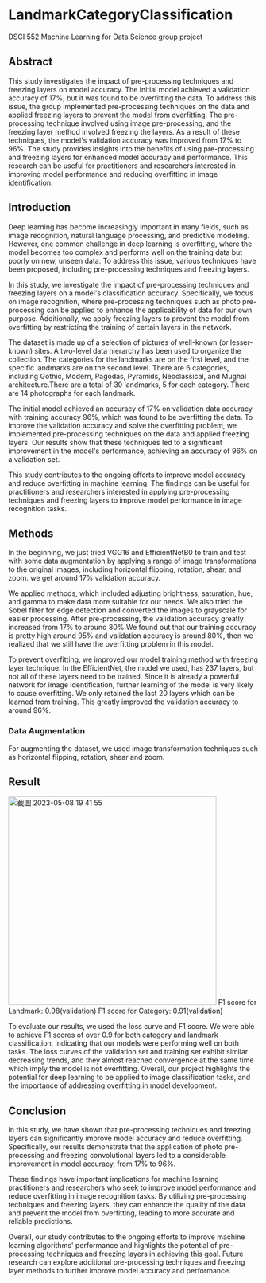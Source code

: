 # LandmarkCategoryClassification
DSCI 552 Machine Learning for Data Science group project
## Abstract
This study investigates the impact of pre-processing techniques and freezing layers on model accuracy. The initial model achieved a validation accuracy of 17%, but it was found to be overfitting the data. To address this issue, the group implemented pre-processing techniques on the data and applied freezing layers to prevent the model from overfitting. The pre-processing technique involved using image pre-processing, and the freezing layer method involved freezing the layers. As a result of these techniques, the model's validation accuracy was improved from 17% to 96%. The study provides insights into the benefits of using pre-processing and freezing layers for enhanced model accuracy and performance. This research can be useful for practitioners and researchers interested in improving model performance and reducing overfitting in image identification.

## Introduction
Deep learning has become increasingly important in many fields, such as image recognition, natural language processing, and predictive modeling. However, one common challenge in deep learning is overfitting, where the model becomes too complex and performs well on the training data but poorly on new, unseen data. To address this issue, various techniques have been proposed, including pre-processing techniques and freezing layers.

In this study, we investigate the impact of pre-processing techniques and freezing layers on a model's classification accuracy. Specifically, we focus on image recognition, where pre-processing techniques such as photo pre-processing can be applied to enhance the applicability of data for our own purpose. Additionally, we apply freezing layers to prevent the model from overfitting by restricting the training of certain layers in the network.

The dataset is made up of a selection of pictures of well-known (or lesser-known) sites. A two-level data hierarchy has been used to organize the collection. The categories for the landmarks are on the first level, and the specific landmarks are on the second level. There are 6 categories, including Gothic, Modern, Pagodas, Pyramids, Neoclassical, and Mughal architecture.There are a total of 30 landmarks, 5 for each category. There are 14 photographs for each landmark.

The initial model achieved an accuracy of 17% on validation data accuracy with training accuracy 96%, which was found to be overfitting the data. To improve the validation accuracy and solve the overfitting problem, we implemented pre-processing techniques on the data and applied freezing layers. Our results show that these techniques led to a significant improvement in the model's performance, achieving an accuracy of 96% on a validation set.

This study contributes to the ongoing efforts to improve model accuracy and reduce overfitting in machine learning. The findings can be useful for practitioners and researchers interested in applying pre-processing techniques and freezing layers to improve model performance in image recognition tasks.

## Methods
In the beginning, we just tried VGG16 and EfficientNetB0 to train and test with some data augmentation by applying a range of image transformations to the original images, including horizontal flipping, rotation, shear, and zoom. we get around 17% validation accuracy.

We applied methods, which included adjusting brightness, saturation, hue, and gamma to make data more suitable for our needs. We also tried the Sobel filter for edge detection and converted the images to grayscale for easier processing. After pre-processing, the validation accuracy greatly increased from 17% to around 80%.We found out that our training accuracy is pretty high around 95% and validation accuracy is around 80%, then we realized that we still have the overfitting problem in this model.

To prevent overfitting, we improved our model training method with freezing layer technique. In the EfficientNet, the model we used, has 237 layers, but not all of these layers need to be trained. Since it is already a powerful network for image identification, further learning of the model is very likely to cause overfitting. We only retained the last 20 layers which can be learned from training. This greatly improved the validation accuracy to around 96%.

### Data Augmentation
For augmenting the dataset, we used image transformation techniques such as horizontal flipping, rotation, shear and zoom.

## Result
<img width="419" alt="截圖 2023-05-08 19 41 55" src="https://user-images.githubusercontent.com/23247251/236980362-1f943e76-99b5-4803-8873-448b3e982f35.png">
F1 score for Landmark: 0.98(validation) 
F1 score for Category: 0.91(validation)

To evaluate our results, we used the loss curve and F1 score. We were able to achieve F1 scores of over 0.9 for both category and landmark classification, indicating that our models were performing well on both tasks. The loss curves of the validation set and training set exhibit similar decreasing trends, and they almost reached convergence at the same time which imply the model is not overfitting. Overall, our project highlights the potential for deep learning to be applied to image classification tasks, and the importance of addressing overfitting in model development.

## Conclusion
In this study, we have shown that pre-processing techniques and freezing layers can significantly improve model accuracy and reduce overfitting. Specifically, our results demonstrate that the application of photo pre-processing and freezing convolutional layers led to a considerable improvement in model accuracy, from 17% to 96%.

These findings have important implications for machine learning practitioners and researchers who seek to improve model performance and reduce overfitting in image recognition tasks. By utilizing pre-processing techniques and freezing layers, they can enhance the quality of the data and prevent the model from overfitting, leading to more accurate and reliable predictions.

Overall, our study contributes to the ongoing efforts to improve machine learning algorithms' performance and highlights the potential of pre-processing techniques and freezing layers in achieving this goal. Future research can explore additional pre-processing techniques and freezing layer methods to further improve model accuracy and performance.
